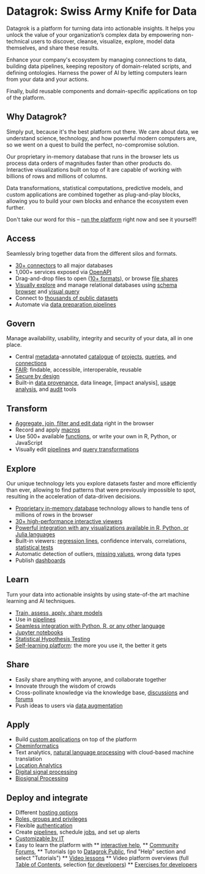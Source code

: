 <!-- TITLE: Datagrok -->
<!-- SUBTITLE: -->

# Datagrok: Swiss Army Knife for Data 

Datagrok is a platform for turning data into actionable insights. It helps you unlock the value of your organization’s complex data by empowering non-technical users to discover, cleanse, visualize, explore, model data themselves, and share these results.

Enhance your company's ecosystem by managing connections to data, building data pipelines, keeping repository of domain-related scripts, and defining ontologies. Harness the power of AI by letting computers learn from your data and your actions.

Finally, build reusable components and domain-specific applications on top of the platform.

## Why Datagrok?

Simply put, because it's the best platform out there. We care about data, we understand science, technology, and how powerful modern computers are, so we went on a quest to build the perfect, no-compromise solution.

Our proprietary in-memory database that runs in the browser lets us process data orders of magnitudes faster than other products do. Interactive visualizations built on top of it are capable of working with billions of rows and millions of columns.

Data transformations, statistical computations, predictive models, and custom applications are combined together as plug-and-play blocks, allowing you to build your own blocks and enhance the ecosystem even further.

Don't take our word for this – [run the platform](https://public.datagrok.ai/) right now and see it yourself! 

## Access

Seamlessly bring together data from the different silos and formats.

  * [30+ connectors](access/data-connection.md) to all major databases
  * 1,000+ services exposed via [OpenAPI](access/open-api.md)
  * Drag-and-drop files to open ([10+ formats](access/importing-data.md)), or browse [file shares](https://public.datagrok.ai/files)
  * [Visually explore](access/db-exploration.md) and manage relational databases using [schema browser](access/db-exploration.md#schema-browser) and [visual query](access/db-visual-query.md)
  * Connect to [thousands of public datasets](access/public-datasets.md)
  * Automate via [data preparation pipelines](access/data-pipeline.md)

## Govern

Manage availability, usability, integrity and security of your data, all in one place.

  * Central [metadata](discover/metadata.md)-annotated [catalogue](https://public.datagrok.ai/) of [projects](https://public.datagrok.ai/projects), [queries](https://public.datagrok.ai/queries), and [connections](https://public.datagrok.ai/connect)
  * [FAIR](discover/fair.md): findable, accessible, interoperable, reusable
  * [Secure by design](govern/security.md)
  * Built-in [data provenance](govern/data-provenance.md), data lineage, [impact analysis], [usage analysis](govern/usage-analysis.md), and [audit](govern/audit.md) tools

## Transform

  * [Aggregate, join, filter and edit data](transform/data-wrangling.md) right in the browser
  * Record and apply [macros](overview/navigation.md#recording-macros)
  * Use 500+ available [functions](overview/functions/function.md), or write your own in R, Python, or JavaScript
  * Visually edit [pipelines](transform/job-editor.md) and [query transformations](transform/recipe-editor.md)

## Explore

Our unique technology lets you explore datasets faster and more efficiently than ever, allowing to find patterns that were previously impossible to spot, resulting in the acceleration of data-driven decisions.

  * [Proprietary in-memory database](develop/advanced/performance.md) technology allows to handle tens of millions of rows in the browser
  * [30+ high-performance interactive viewers](visualize/viewers.md)
  * [Powerful integration with any visualizations available in R, Python, or Julia languages](visualize/viewers/scripting-viewer.md)
  * Built-in viewers: [regression lines](visualize/viewers/scatter-plot.md), confidence intervals, correlations, [statistical tests](learn/data-science.md)
  * Automatic detection of outliers, [missing values](transform/missing-values-imputation.md), wrong data types
  * Publish [dashboards](overview/dashboard.md)

## Learn

Turn your data into actionable insights by using state-of-the art machine learning and AI techniques.
 
  * [Train, assess, apply, share models](learn/predictive-modeling.md)
  * Use in [pipelines](transform/job-editor.md)
  * [Seamless integration with Python, R, or any other language](compute/scripting.md)
  * [Jupyter notebooks](compute/jupyter-notebook.md)
  * [Statistical Hypothesis Testing](learn/data-science.md)
  * [Self-learning platform](learn/self-learning-platform.md): the more you use it, the better it gets

## Share

  * Easily share anything with anyone, and collaborate together
  * Innovate through the wisdom of crowds
  * Cross-pollinate knowledge via the knowledge base, [discussions](collaborate/chat.md) and [forums](collaborate/forum.md) 
  * Push ideas to users via [data augmentation](discover/data-augmentation.md)

## Apply

  * Build [custom applications](develop/how-to/build-an-app.md) on top of the platform
  * [Cheminformatics](domains/chem/cheminformatics.md)
  * Text analytics, [natural language processing](https://github.com/datagrok-ai/public/tree/master/packages/NLP) with cloud-based machine translation
  * [Location Analytics](https://github.com/datagrok-ai/public/tree/master/packages/Leaflet)
  * [Digital signal processing](https://github.com/datagrok-ai/public/tree/master/packages/DSP)
  * [Biosignal Processing](https://github.com/datagrok-ai/public/tree/master/packages/BioSignals)

## Deploy and integrate

  * Different [hosting options](develop/admin/hosting-options.md)
  * [Roles, groups and privileges](govern/security.md)
  * Flexible [authentication](govern/authentication.md)
  * Create [pipelines](transform/job-editor.md), schedule [jobs](access/data-job.md), and set up alerts
  * [Customizable by IT](develop/admin/it-customizations.md)
  * Easy to learn the platform with
  ** [interactive help](overview/navigation.md#help),
  ** [Community Forums](https://community.datagrok.ai/),
  ** Tutorials (go to [Datagrok Public](https://public.datagrok.ai/), find "Help" section and select "Tutorials")
  ** [Video lessons](video-lessons.md)
  ** Video platform overviews (full [Table of Contents](video-contents.md), selection [for developers](develop/getting-started.md#datagrok-video-walkthrough))
  ** [Exercises for developers](develop/exercises/exercises.md)